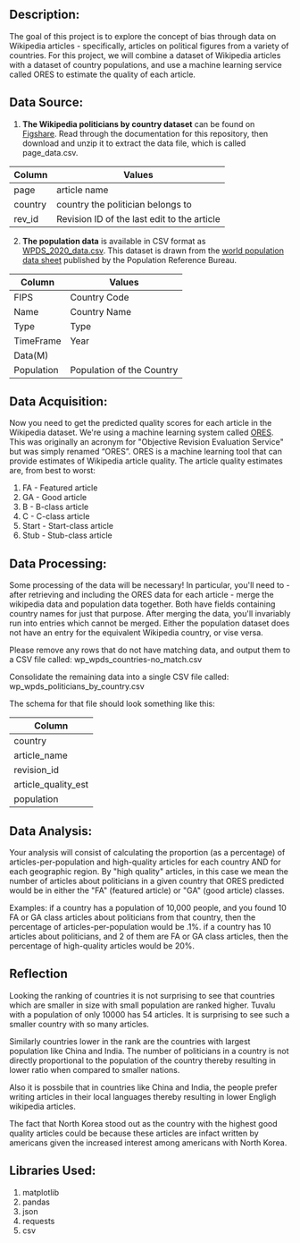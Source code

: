 ## Description:
The goal of this project is to explore the concept of bias through data on Wikipedia articles - specifically, articles on political figures from a variety of countries. For this project, we will combine a dataset of Wikipedia articles with a dataset of country populations, and use a machine learning service called ORES to estimate the quality of each article.

## Data Source:
1. **The Wikipedia politicians by country dataset** can be found on [Figshare](https://figshare.com/articles/dataset/Untitled_Item/5513449). Read through the documentation for this repository, then download and unzip it to extract the data file, which is called page_data.csv.

| Column                  | Values                                      |
|-------------------------|---------------------------------------------|
| page                    | article name                                |
| country                 | country the politician belongs to           |
| rev_id                  | Revision ID of the last edit to the article |

2. **The population data** is available in CSV format as [WPDS_2020_data.csv](https://docs.google.com/spreadsheets/d/1CFJO2zna2No5KqNm9rPK5PCACoXKzb-nycJFhV689Iw/edit#gid=283125346). This dataset is drawn from the [world population data sheet](https://www.prb.org/international/indicator/population/table/) published by the Population Reference Bureau.

| Column                  | Values                                      |
|-------------------------|---------------------------------------------|
| FIPS                    | Country Code                                |
| Name                    | Country Name                                |
| Type                    | Type                                        |
| TimeFrame               | Year                                        |
| Data(M)                 |                                             |
| Population              | Population of the Country                   | 

## Data Acquisition: 
Now you need to get the predicted quality scores for each article in the Wikipedia dataset. We're using a machine learning system called [ORES](https://www.mediawiki.org/wiki/ORES). This was originally an acronym for "Objective Revision Evaluation Service" but was simply renamed “ORES”. ORES is a machine learning tool that can provide estimates of Wikipedia article quality. The article quality estimates are, from best to worst:

  1. FA - Featured article
  2. GA - Good article
  3. B - B-class article
  4. C - C-class article
  5. Start - Start-class article
  6. Stub - Stub-class article

## Data Processing:
Some processing of the data will be necessary! In particular, you'll need to - after retrieving and including the ORES data for each article - merge the wikipedia data and population data together. Both have fields containing country names for just that purpose. After merging the data, you'll invariably run into entries which cannot be merged. Either the population dataset does not have an entry for the equivalent Wikipedia country, or vise versa.

Please remove any rows that do not have matching data, and output them to a CSV file called:
wp_wpds_countries-no_match.csv

Consolidate the remaining data into a single CSV file called:
wp_wpds_politicians_by_country.csv

The schema for that file should look something like this:

| Column                  | 
|-------------------------|
| country                 | 
| article_name            | 
| revision_id             | 
| article_quality_est     |
| population              |                                             

## Data Analysis:
Your analysis will consist of calculating the proportion (as a percentage) of articles-per-population and high-quality articles for each country AND for each geographic region. By "high quality" articles, in this case we mean the number of articles about politicians in a given country that ORES predicted would be in either the "FA" (featured article) or "GA" (good article) classes.

Examples:
if a country has a population of 10,000 people, and you found 10 FA or GA class articles about politicians from that country, then the percentage of articles-per-population would be .1%.
if a country has 10 articles about politicians, and 2 of them are FA or GA class articles, then the percentage of high-quality articles would be 20%.

## Reflection
Looking the ranking of countries it is not surprising to see that countries which are smaller in size with small population are ranked higher. Tuvalu with a population of only 10000 has 54 articles. It is surprising to see such a smaller country with so many articles.

Similarly countries lower in the rank are the countries with largest population like China and India. The number of politicians in a country is not directly proportional to the population of the country thereby resulting in lower ratio when compared to smaller nations.

Also it is possbile that in countries like China and India, the people prefer writing articles in their local languages thereby resulting in lower Engligh wikipedia articles.

The fact that North Korea stood out as the country with the highest good quality articles could be because these articles are infact written by americans given the increased interest among americans with North Korea.

## Libraries Used:
1. matplotlib
2. pandas
3. json
4. requests
5. csv
